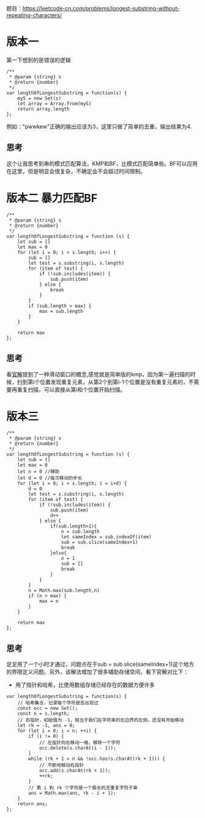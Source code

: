 题目：https://leetcode-cn.com/problems/longest-substring-without-repeating-characters/
# 版本一 
第一下想到的是错误的逻辑
```
/**
 * @param {string} s
 * @return {number}
 */
var lengthOfLongestSubstring = function(s) {
    myS = new Set(s)
    let array = Array.from(myS)
    return array.length
};
```
例如："pwwkew"正确的输出应该为3，这里只做了简单的去重，输出结果为4.
## 思考
这个让我思考到串的模式匹配算法，KMP和BF，比模式匹配简单些。BF可以应用在这里，但是明显会很复杂，不确定会不会超过时间限制。

# 版本二 暴力匹配BF
```
/**
 * @param {string} s
 * @return {number}
 */
var lengthOfLongestSubstring = function (s) {
    let sub = []
    let max = 0
    for (let i = 0; i < s.length; i++) {
        sub = []
        let test = s.substring(i, s.length)
        for (item of test) {
            if (!sub.includes(item)) {
                sub.push(item)
            } else {
                break
            }
        }
        if (sub.length > max) {
            max = sub.length
        }
    }

    return max
};
```
## 思考
看[官解](https://leetcode-cn.com/problems/longest-substring-without-repeating-characters/solution/wu-zhong-fu-zi-fu-de-zui-chang-zi-chuan-by-leetc-2/)提到了一种滑动窗口的概念,感觉就是简单版的kmp，因为第一遍扫描的时候，扫到第i个位置发现重复元素，从第2个到第i-1个位置是没有重复元素的，不需要再重复扫描，可以直接从第i和个位置开始扫描。
# 版本三
```
/**
 * @param {string} s
 * @return {number}
 */
var lengthOfLongestSubstring = function (s) {
    let sub = []
    let max = 0
    let n = 0 //辅助
    let d = 0 //每次移动的步长
    for (let i = 0; i < s.length; i = i+d) {
        d = 0
        let test = s.substring(i, s.length)
        for (item of test) {
            if (!sub.includes(item)) {
                sub.push(item)
                d++
            } else {
                if(sub.length>1){
                    n = sub.length
                    let sameIndex = sub.indexOf(item)
                    sub = sub.slice(sameIndex+1)
                    break
                }else{
                    n = 1
                    sub = []
                    break
                }
            }
        }
        n = Math.max(sub.length,n)
        if (n > max) {
            max = n
        }
    }

    return max
};
```
## 思考
足足用了一个小时才通过，问题点在于sub = sub.slice(sameIndex+1)这个地方的界限定义问题。另外，该解法增加了很多辅助存储空间，看下官解对比下：
- 用了指针和哈希，比使用数组存储已经存在的数据方便许多
```
var lengthOfLongestSubstring = function(s) {
    // 哈希集合，记录每个字符是否出现过
    const occ = new Set();
    const n = s.length;
    // 右指针，初始值为 -1，相当于我们在字符串的左边界的左侧，还没有开始移动
    let rk = -1, ans = 0;
    for (let i = 0; i < n; ++i) {
        if (i != 0) {
            // 左指针向右移动一格，移除一个字符
            occ.delete(s.charAt(i - 1));
        }
        while (rk + 1 < n && !occ.has(s.charAt(rk + 1))) {
            // 不断地移动右指针
            occ.add(s.charAt(rk + 1));
            ++rk;
        }
        // 第 i 到 rk 个字符是一个极长的无重复字符子串
        ans = Math.max(ans, rk - i + 1);
    }
    return ans;
};
```
